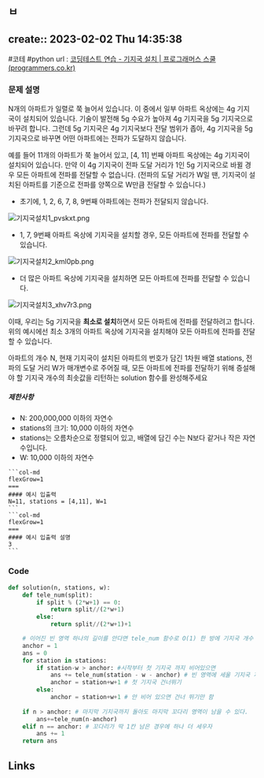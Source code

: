 ㅂ
---
create:: 2023-02-02 Thu 14:35:38
---
#코테  #python 
url : [코딩테스트 연습 - 기지국 설치 | 프로그래머스 스쿨 (programmers.co.kr)](https://school.programmers.co.kr/learn/courses/30/lessons/12979#)
### 문제 설명

N개의 아파트가 일렬로 쭉 늘어서 있습니다. 이 중에서 일부 아파트 옥상에는 4g 기지국이 설치되어 있습니다. 기술이 발전해 5g 수요가 높아져 4g 기지국을 5g 기지국으로 바꾸려 합니다. 그런데 5g 기지국은 4g 기지국보다 전달 범위가 좁아, 4g 기지국을 5g 기지국으로 바꾸면 어떤 아파트에는 전파가 도달하지 않습니다.

예를 들어 11개의 아파트가 쭉 늘어서 있고, [4, 11] 번째 아파트 옥상에는 4g 기지국이 설치되어 있습니다. 만약 이 4g 기지국이 전파 도달 거리가 1인 5g 기지국으로 바뀔 경우 모든 아파트에 전파를 전달할 수 없습니다. (전파의 도달 거리가 W일 땐, 기지국이 설치된 아파트를 기준으로 전파를 양쪽으로 W만큼 전달할 수 있습니다.)

-   초기에, 1, 2, 6, 7, 8, 9번째 아파트에는 전파가 전달되지 않습니다.

![기지국설치1_pvskxt.png](https://grepp-programmers.s3.ap-northeast-2.amazonaws.com/files/production/fcb45e06-ebb2-4d93-98cc-b6203185e933/%E1%84%80%E1%85%B5%E1%84%8C%E1%85%B5%E1%84%80%E1%85%AE%E1%86%A8%E1%84%89%E1%85%A5%E1%86%AF%E1%84%8E%E1%85%B51_pvskxt.png)

-   1, 7, 9번째 아파트 옥상에 기지국을 설치할 경우, 모든 아파트에 전파를 전달할 수 있습니다.

![기지국설치2_kml0pb.png](https://grepp-programmers.s3.ap-northeast-2.amazonaws.com/files/production/dd31ddb8-f50d-404c-a6f5-8d6a1d88f620/%E1%84%80%E1%85%B5%E1%84%8C%E1%85%B5%E1%84%80%E1%85%AE%E1%86%A8%E1%84%89%E1%85%A5%E1%86%AF%E1%84%8E%E1%85%B52_kml0pb.png)

-   더 많은 아파트 옥상에 기지국을 설치하면 모든 아파트에 전파를 전달할 수 있습니다.

![기지국설치3_xhv7r3.png](https://grepp-programmers.s3.ap-northeast-2.amazonaws.com/files/production/f5801b12-f683-422d-b26f-5e23e72915dc/%E1%84%80%E1%85%B5%E1%84%8C%E1%85%B5%E1%84%80%E1%85%AE%E1%86%A8%E1%84%89%E1%85%A5%E1%86%AF%E1%84%8E%E1%85%B53_xhv7r3.png)

이때, 우리는 5g 기지국을 **최소로 설치**하면서 모든 아파트에 전파를 전달하려고 합니다. 위의 예시에선 최소 3개의 아파트 옥상에 기지국을 설치해야 모든 아파트에 전파를 전달할 수 있습니다.

아파트의 개수 N, 현재 기지국이 설치된 아파트의 번호가 담긴 1차원 배열 stations, 전파의 도달 거리 W가 매개변수로 주어질 때, 모든 아파트에 전파를 전달하기 위해 증설해야 할 기지국 개수의 최솟값을 리턴하는 solution 함수를 완성해주세요

##### 제한사항

-   N: 200,000,000 이하의 자연수
-   stations의 크기: 10,000 이하의 자연수
-   stations는 오름차순으로 정렬되어 있고, 배열에 담긴 수는 N보다 같거나 작은 자연수입니다.
-   W: 10,000 이하의 자연수

````col
```col-md
flexGrow=1
===
#### 예시 입출력
N=11, stations = [4,11], W=1
```
```col-md
flexGrow=1
===
#### 예시 입출력 설명
3
```
````

### Code
```python
def solution(n, stations, w):
    def tele_num(split):
        if split % (2*w+1) == 0: 
	        return split//(2*w+1)
        else: 
	        return split//(2*w+1)+1

	# 이어진 빈 영역 하나의 길이를 안다면 tele_num 함수로 O(1) 한 방에 기지국 개수 구해버림
    anchor = 1
    ans = 0 
    for station in stations: 
        if station-w > anchor: #시작부터 첫 기지국 까지 비어있으면
            ans += tele_num(station - w - anchor) # 빈 영역에 세울 기지국 계산
            anchor = station+w+1 # 첫 기지국 건너뛰기
        else:
            anchor = station+w+1 # 안 비어 있으면 건너 뛰기만 함
    
    if n > anchor: # 마지막 기지국까지 돌아도 마지막 꼬다리 영역이 남을 수 있다.
        ans+=tele_num(n-anchor)
    elif n == anchor: # 꼬다리가 딱 1칸 남은 경우에 하나 더 세우자
        ans += 1
    return ans

```

## Links
